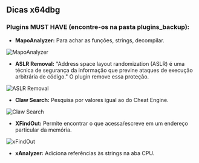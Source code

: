 ## Dicas x64dbg

### Plugins MUST HAVE (encontre-os na pasta plugins_backup):

- **MapoAnalyzer:** Para achar as funções, strings, decompilar.  

![MapoAnalyzer](https://github.com/EliederSousa/Engenharia-Reversa-Disassembly-/blob/main/x64dbg/plugins_backup/MapoAnalyzer/mapo.png)

- **ASLR Removal:**	"Address space layout randomization (ASLR) é uma técnica de segurança da informação que previne ataques de execução arbitrária de código." O plugin remove essa proteção. 
 
![ASLR Removal](https://github.com/EliederSousa/Engenharia-Reversa-Disassembly-/blob/main/x64dbg/plugins_backup/ASLR_Removal/aslr.png)

- **Claw Search:** Pesquisa por valores igual ao do Cheat Engine.  

![Claw Search](https://github.com/EliederSousa/Engenharia-Reversa-Disassembly-/blob/main/x64dbg/plugins_backup/ClawSearch/claw.png)

- **XFindOut:** Permite encontrar o que acessa/escreve em um endereço particular da memória.  

![xFindOut](https://github.com/EliederSousa/Engenharia-Reversa-Disassembly-/blob/main/x64dbg/plugins_backup/xFindOut/xfindout.png)

- **xAnalyzer:** Adiciona referências às strings na aba CPU.
